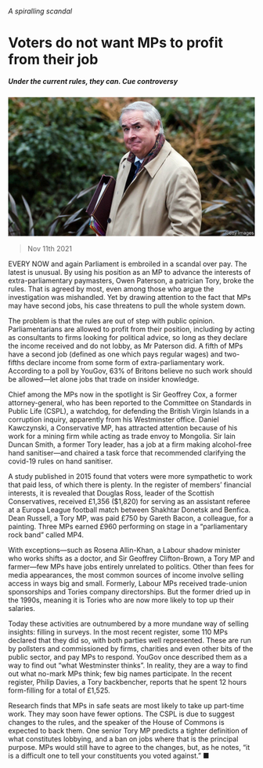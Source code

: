 ###### A spiralling scandal

# Voters do not want MPs to profit from their job 

##### Under the current rules, they can. Cue controversy 

![image](images/20211113_brp504.jpg) 

> Nov 11th 2021 

EVERY NOW and again Parliament is embroiled in a scandal over pay. The latest is unusual. By using his position as an MP to advance the interests of extra-parliamentary paymasters, Owen Paterson, a patrician Tory, broke the rules. That is agreed by most, even among those who argue the investigation was mishandled. Yet by drawing attention to the fact that MPs may have second jobs, his case threatens to pull the whole system down.

The problem is that the rules are out of step with public opinion. Parliamentarians are allowed to profit from their position, including by acting as consultants to firms looking for political advice, so long as they declare the income received and do not lobby, as Mr Paterson did. A fifth of MPs have a second job (defined as one which pays regular wages) and two-fifths declare income from some form of extra-parliamentary work. According to a poll by YouGov, 63% of Britons believe no such work should be allowed—let alone jobs that trade on insider knowledge.


Chief among the MPs now in the spotlight is Sir Geoffrey Cox, a former attorney-general, who has been reported to the Committee on Standards in Public Life (CSPL), a watchdog, for defending the British Virgin Islands in a corruption inquiry, apparently from his Westminster office. Daniel Kawczynski, a Conservative MP, has attracted attention because of his work for a mining firm while acting as trade envoy to Mongolia. Sir Iain Duncan Smith, a former Tory leader, has a job at a firm making alcohol-free hand sanitiser—and chaired a task force that recommended clarifying the covid-19 rules on hand sanitiser.

A study published in 2015 found that voters were more sympathetic to work that paid less, of which there is plenty. In the register of members’ financial interests, it is revealed that Douglas Ross, leader of the Scottish Conservatives, received £1,356 ($1,820) for serving as an assistant referee at a Europa League football match between Shakhtar Donetsk and Benfica. Dean Russell, a Tory MP, was paid £750 by Gareth Bacon, a colleague, for a painting. Three MPs earned £960 performing on stage in a “parliamentary rock band” called MP4.

With exceptions—such as Rosena Allin-Khan, a Labour shadow minister who works shifts as a doctor, and Sir Geoffrey Clifton-Brown, a Tory MP and farmer—few MPs have jobs entirely unrelated to politics. Other than fees for media appearances, the most common sources of income involve selling access in ways big and small. Formerly, Labour MPs received trade-union sponsorships and Tories company directorships. But the former dried up in the 1990s, meaning it is Tories who are now more likely to top up their salaries.

Today these activities are outnumbered by a more mundane way of selling insights: filling in surveys. In the most recent register, some 110 MPs declared that they did so, with both parties well represented. These are run by pollsters and commissioned by firms, charities and even other bits of the public sector, and pay MPs to respond. YouGov once described them as a way to find out “what Westminster thinks”. In reality, they are a way to find out what no-mark MPs think; few big names participate. In the recent register, Philip Davies, a Tory backbencher, reports that he spent 12 hours form-filling for a total of £1,525.

Research finds that MPs in safe seats are most likely to take up part-time work. They may soon have fewer options. The CSPL is due to suggest changes to the rules, and the speaker of the House of Commons is expected to back them. One senior Tory MP predicts a tighter definition of what constitutes lobbying, and a ban on jobs where that is the principal purpose. MPs would still have to agree to the changes, but, as he notes, “it is a difficult one to tell your constituents you voted against.” ■

